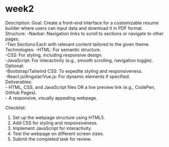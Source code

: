 # week2
Description:
      Goal: 
Create a front-end interface for a customizable resume builder where users can input data and download it in PDF format.
      Structure:
              -Navbar: Navigation links to scroll to sections or navigate to other pages.  
              -Two Sections:Each with relevant content tailored to the given theme.  
      Technologies:
             -HTML:  For semantic structure.  
             -CSS:  For styling, including responsive design.  
             -JavaScript:  For interactivity (e.g., smooth scrolling, navigation toggle).  
    Optional:  
             -Bootstrap/Tailwind CSS:  To expedite styling and responsiveness.  
             -React.js/Angular/Vue.js:  For dynamic elements if specified.  
    Deliverables:   
              - HTML, CSS, and JavaScript files OR a live preview link (e.g., CodePen, GitHub Pages).  
              - A responsive, visually appealing webpage.  

Checklist:   
1. Set up the webpage structure using HTML5.  
2. Add CSS for styling and responsiveness.  
3. Implement JavaScript for interactivity.  
4. Test the webpage on different screen sizes.  
5. Submit the completed task for review.  
